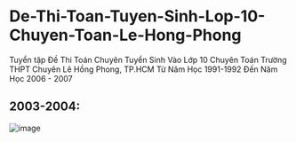 # De-Thi-Toan-Tuyen-Sinh-Lop-10-Chuyen-Toan-Le-Hong-Phong
Tuyển tập Đề Thi Toán Chuyên Tuyển Sinh Vào Lớp 10 Chuyên Toán Trường THPT Chuyên Lê Hồng Phong, TP.HCM Từ Năm Học 1991-1992 Đến Năm Học 2006 - 2007

## 2003-2004:
![image](https://user-images.githubusercontent.com/526959/217487560-1b353b1f-74f6-4a98-917d-e00b33fc1300.png)


